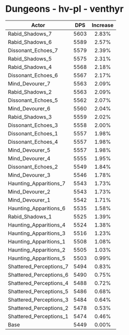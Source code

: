 # Dungeons - hv-pl - venthyr
| Actor | DPS | Increase |
|---|:---:|:---:|
|Rabid_Shadows_7|5603|2.83%|
|Rabid_Shadows_6|5589|2.57%|
|Dissonant_Echoes_7|5579|2.39%|
|Rabid_Shadows_5|5575|2.31%|
|Rabid_Shadows_4|5568|2.18%|
|Dissonant_Echoes_6|5567|2.17%|
|Mind_Devourer_7|5563|2.09%|
|Rabid_Shadows_2|5563|2.09%|
|Dissonant_Echoes_5|5562|2.07%|
|Mind_Devourer_6|5560|2.04%|
|Rabid_Shadows_3|5559|2.02%|
|Dissonant_Echoes_3|5558|2.00%|
|Dissonant_Echoes_1|5557|1.98%|
|Dissonant_Echoes_4|5557|1.98%|
|Mind_Devourer_5|5557|1.98%|
|Mind_Devourer_4|5555|1.95%|
|Dissonant_Echoes_2|5549|1.84%|
|Mind_Devourer_3|5546|1.78%|
|Haunting_Apparitions_7|5543|1.73%|
|Mind_Devourer_2|5543|1.73%|
|Mind_Devourer_1|5542|1.71%|
|Haunting_Apparitions_6|5535|1.58%|
|Rabid_Shadows_1|5525|1.39%|
|Haunting_Apparitions_4|5524|1.38%|
|Haunting_Apparitions_3|5516|1.23%|
|Haunting_Apparitions_1|5508|1.08%|
|Haunting_Apparitions_2|5505|1.03%|
|Haunting_Apparitions_5|5503|0.99%|
|Shattered_Perceptions_7|5494|0.83%|
|Shattered_Perceptions_6|5490|0.75%|
|Shattered_Perceptions_4|5488|0.72%|
|Shattered_Perceptions_5|5486|0.68%|
|Shattered_Perceptions_3|5484|0.64%|
|Shattered_Perceptions_2|5478|0.53%|
|Shattered_Perceptions_1|5474|0.46%|
|Base|5449|0.00%|
